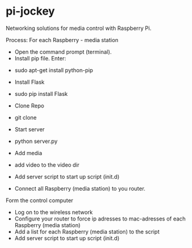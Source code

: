 # pi-jockey
Networking solutions for media control with Raspberry Pi.

Process:
For each Raspberry - media station  
* Open the command prompt (terminal). 
* Install pip file. Enter:
- sudo apt-get install python-pip
* Install Flask
- sudo pip install Flask
* Clone Repo
- git clone 
* Start server 
- python server.py
* Add media 
- add video to the video dir
* Add server script to start up script (init.d)

* Connect all Raspberry (media station) to you router. 

Form the control computer
* Log on to the wireless network 
* Configure your router to force ip adresses to mac-adresses of each Raspberry (media station) 
* Add a list for each Raspberry (media station) to the script
* Add server script to start up script (init.d)

